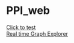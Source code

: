 # PPI_web
[Click to test](https://ppiweb-aqqr8b9xxrbjqq2j5gpa5y.streamlit.app/)<br>
[Real time Graph Explorer](https://ppiweb-zr5fy9g9zeazc8dz3gzfpf.streamlit.app/)
